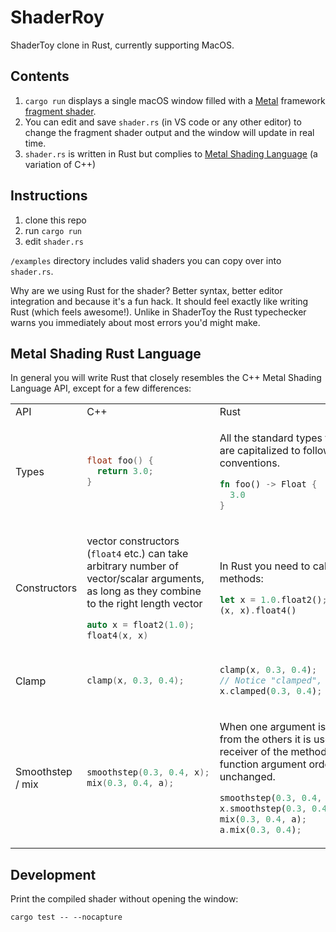 # ShaderRoy

ShaderToy clone in Rust, currently supporting MacOS.

## Contents

1. `cargo run` displays a single macOS window filled with a [Metal](https://developer.apple.com/metal/) framework [fragment shader](https://developer.apple.com/documentation/metal/using_a_render_pipeline_to_render_primitives#3682806).
2. You can edit and save `shader.rs` (in VS code or any other editor) to change the fragment shader output and the window will update in real time.
3. `shader.rs` is written in Rust but complies to [Metal Shading Language](https://developer.apple.com/metal/Metal-Shading-Language-Specification.pdf) (a variation of C++)

## Instructions

1. clone this repo
2. run `cargo run`
3. edit `shader.rs`

`/examples` directory includes valid shaders you can copy over into `shader.rs`.

Why are we using Rust for the shader? Better syntax, better editor integration and because it's a fun hack. It should feel exactly like writing Rust (which feels awesome!). Unlike in ShaderToy the Rust typechecker warns you immediately about most errors you'd might make.

## Metal Shading Rust Language

In general you will write Rust that closely resembles the C++ Metal Shading Language API, except for a few differences:

<table>
<tr>
<td> API </td> <td> C++ </td> <td> Rust </td>
</tr>

<tr>
<td> Types </td>
<td>

```cpp
float foo() {
  return 3.0;
}
```

</td>
<td>

All the standard types from MSL are capitalized to follow Rust conventions.

```rust
fn foo() -> Float {
  3.0
}
```

</td>
</tr>

<tr>
<td> Constructors </td>
<td>

vector constructors (`float4` etc.) can take arbitrary number of vector/scalar arguments, as long as they combine to the right length vector

```cpp
auto x = float2(1.0);
float4(x, x)
```

</td>
<td>

In Rust you need to call these as methods:

```rust
let x = 1.0.float2();
(x, x).float4()
```

</td>
</tr>

<tr>
<td> Clamp </td>
<td>

```cpp
clamp(x, 0.3, 0.4);
```

</td>
<td>

```rust
clamp(x, 0.3, 0.4);
// Notice "clamped", not "clamp"
x.clamped(0.3, 0.4);
```

</td>
</tr>

<tr>
<td> Smoothstep / mix </td>
<td>

```cpp
smoothstep(0.3, 0.4, x);
mix(0.3, 0.4, a);
```

</td>
<td>

When one argument is special from the others it is used as the receiver of the method call. Bare function argument order is unchanged.

```rust
smoothstep(0.3, 0.4, x);
x.smoothstep(0.3, 0.4);
mix(0.3, 0.4, a);
a.mix(0.3, 0.4);
```

</td>
</tr>

</table>

## Development

Print the compiled shader without opening the window:

```
cargo test -- --nocapture
```
